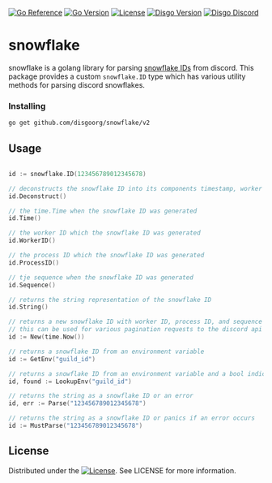 [![Go Reference](https://pkg.go.dev/badge/github.com/disgoorg/snowflake.svg)](https://pkg.go.dev/github.com/disgoorg/disgo)
[![Go Version](https://img.shields.io/github/go-mod/go-version/disgoorg/snowflake)](https://golang.org/doc/devel/release.html)
[![License](https://img.shields.io/badge/License-Apache%202.0-blue.svg)](https://github.com/disgoorg/disgo/blob/master/LICENSE)
[![Disgo Version](https://img.shields.io/github/v/tag/disgoorg/snowflake?label=release)](https://github.com/disgoorg/snowflake/releases/latest)
[![Disgo Discord](https://discord.com/api/guilds/817327181659111454/widget.png)](https://discord.gg/TewhTfDpvW)

# snowflake

snowflake is a golang library for parsing [snowflake IDs](https://docs.snowflake.com) from discord.
This package provides a custom `snowflake.ID` type which has various utility methods for parsing discord snowflakes.

### Installing

```sh
go get github.com/disgoorg/snowflake/v2
```

## Usage

```go

id := snowflake.ID(123456789012345678)

// deconstructs the snowflake ID into its components timestamp, worker ID, process ID, and increment
id.Deconstruct()

// the time.Time when the snowflake ID was generated
id.Time()

// the worker ID which the snowflake ID was generated
id.WorkerID()

// the process ID which the snowflake ID was generated
id.ProcessID()

// tje sequence when the snowflake ID was generated
id.Sequence()

// returns the string representation of the snowflake ID
id.String()

// returns a new snowflake ID with worker ID, process ID, and sequence set to 0
// this can be used for various pagination requests to the discord api
id := New(time.Now())

// returns a snowflake ID from an environment variable
id := GetEnv("guild_id")

// returns a snowflake ID from an environment variable and a bool indicating if the key was found
id, found := LookupEnv("guild_id")

// returns the string as a snowflake ID or an error
id, err := Parse("123456789012345678")

// returns the string as a snowflake ID or panics if an error occurs
id := MustParse("123456789012345678")
```

## License

Distributed under the [![License](https://img.shields.io/badge/License-Apache%202.0-blue.svg)](https://github.com/disgoorg/snowflake/blob/master/LICENSE). See LICENSE for more information.
